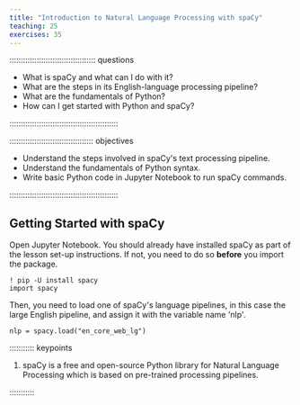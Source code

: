 ```yaml
---
title: "Introduction to Natural Language Processing with spaCy"
teaching: 25
exercises: 35
---
```


:::::::::::::::::::::::::::::::::::::: questions 

- What is spaCy and what can I do with it?
- What are the steps in its English-language processing pipeline?
- What are the fundamentals of Python?
- How can I get started with Python and spaCy?

::::::::::::::::::::::::::::::::::::::::::::::::

::::::::::::::::::::::::::::::::::::: objectives

- Understand the steps involved in spaCy's text processing pipeline.
- Understand the fundamentals of Python syntax.
- Write basic Python code in Jupyter Notebook to run spaCy commands.

::::::::::::::::::::::::::::::::::::::::::::::::

## Getting Started with spaCy

Open Jupyter Notebook. You should already have installed spaCy as part of the lesson set-up instructions. If not, you need to do so **before** you import the package. 

```{python}
! pip -U install spacy
import spacy
```
Then, you need to load one of spaCy's language pipelines, in this case the large English pipeline, and assign it with the variable name 'nlp'.
```{python}
nlp = spacy.load("en_core_web_lg")
```


::::::::::: keypoints

1. spaCy is a free and open-source Python library for Natural Language Processing which is based on pre-trained processing pipelines. 

:::::::::::
